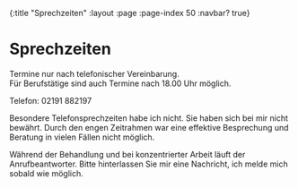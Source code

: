 {:title "Sprechzeiten"
 :layout :page
 :page-index 50
 :navbar? true}

# Sprechzeiten

Termine nur nach telefonischer Vereinbarung.  
Für Berufstätige sind auch Termine nach 18.00 Uhr möglich.

Telefon: 02191 882197

Besondere Telefonsprechzeiten habe ich nicht. Sie haben sich bei mir nicht
bewährt. Durch den engen Zeitrahmen war eine effektive Besprechung und Beratung
in vielen Fällen nicht möglich.

Während der Behandlung und bei konzentrierter Arbeit läuft der Anrufbeantworter.
Bitte hinterlassen Sie mir eine Nachricht, ich melde mich sobald wie möglich.
